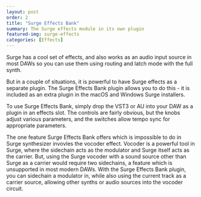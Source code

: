 ```yaml
---
layout: post
order: 2
title: "Surge Effects Bank"
summary: The Surge effects module in its own plugin
featured-img: surge-effects
categories: [Effects]
---
```


Surge has a cool set of effects, and also works as an audio input source in most DAWs so you can use them using 
routing and latch mode with the full synth.

But in a couple of situations, it is powerful to have Surge effects as a separate plugin. The Surge Effects Bank plugin allows
you to do this - it is included as an extra plugin in the macOS and Windows Surge installers.

To use Surge Effects Bank, simply drop the VST3 or AU into your DAW as a plugin in an effects slot. The controls are
fairly obvious, but the knobs adjust various parameters, and the switches allow tempo sync for appropriate parameters.

The one feature Surge Effects Bank offers which is impossible to do in Surge synthesizer invovles the vocoder effect. Vocoder
is a powerful tool in Surge, where the sidechain acts as the modulator and Surge itself acts as the carrier. But, using the
Surge vocoder with a sound source other than Surge as a carrier would require two sidechains, a feature which is unsupported 
in most modern DAWs. With the Surge Effects Bank plugin, you can sidechain a modulator in, while also using the current track as a
carrier source, allowing other synths or audio sources into the vocoder circuit.
